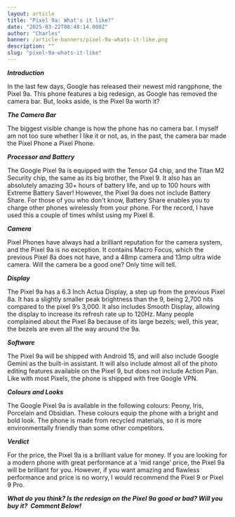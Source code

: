 ```yaml
---
layout: article
title: "Pixel 9a: What's it like?"
date: "2025-03-22T08:48:14.000Z"
author: "Charles"
banner: /article-banners/pixel-9a-whats-it-like.png
description: ""
slug: "pixel-9a-whats-it-like"
---
```


***Introduction***

In the last few days, Google has released their newest mid rangphone, the Pixel 9a. This phone features a big redesign, as Google has removed the camera bar. But, looks aside, is the Pixel 9a worth it?

***The Camera Bar***

The biggest visible change is how the phone has no camera bar. I myself am not too sure whether I like it or not, as, in the past, the camera bar made the Pixel Phone a Pixel Phone.

***Processor and Battery***
 
The Google Pixel 9a is equipped with the Tensor G4 chip, and the Titan M2 Security chip, the same as its big brother, the Pixel 9. It also has an absolutely amazing 30+ hours of battery life, and up to 100 hours with Extreme Battery Saver! However, the Pixel 9a does not include Battery Share. For those of you who don't know, Battery Share enables you to charge other phones wirelessly from your phone. For the record, I have used this a couple of times whilst using my Pixel 8.

***Camera***

Pixel Phones have always had a brilliant reputation for the camera system, and the Pixel 9a is no exception. It contains Macro Focus, which the previous Pixel 8a does not have, and a 48mp camera and 13mp ultra wide camera. Will the camera be a good one? Only time will tell.

***Display***

The Pixel 9a has a 6.3 Inch Actua Display, a step up from the previous Pixel 8a. It has a slightly smaller peak brightness than the 9, being 2,700 nits compared to the pixel 9’s 3,000. It also includes Smooth Display, allowing the display to increase its refresh rate up to 120Hz. Many people complained about the Pixel 8a because of its large bezels; well, this year, the bezels are even all the way around the 9a.

***Software***

The Pixel 9a will be shipped with Android 15, and will also include Google Gemini as the built-in assistant. It will also include almost all of the photo editing features available on the Pixel 9, but does not include Action Pan. Like with most Pixels, the phone is shipped with free Google VPN.

***Colours and Looks***

The Google Pixel 9a is available in the following colours: Peony, Iris, Porcelain and Obsidian. These colours equip the phone with a bright and bold look. The phone is made from recycled materials, so it is more environmentally friendly than some other competitors. 

***Verdict***

For the price, the Pixel 9a is a brilliant value for money. If you are looking for a modern phone with great performance at a ‘mid range’ price, the Pixel 9a will be brilliant for you. However, if you want amazing and flawless performance and price is no worry, I would recommend the Pixel 9 or Pixel 9 Pro. 




***What do you think? Is the redesign on the Pixel 9a good or bad? Will you buy it? 
Comment Below!***
